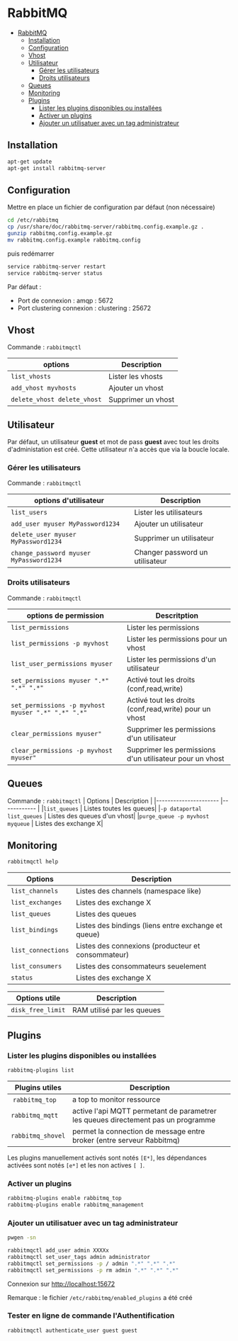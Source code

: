 # RabbitMQ
<!-- TOC -->

- [RabbitMQ](#rabbitmq)
    - [Installation](#installation)
    - [Configuration](#configuration)
    - [Vhost](#vhost)
    - [Utilisateur](#utilisateur)
        - [Gérer les utilisateurs](#gérer-les-utilisateurs)
        - [Droits utilisateurs](#droits-utilisateurs)
    - [Queues](#queues)
    - [Monitoring](#monitoring)
    - [Plugins](#plugins)
        - [Lister les plugins disponibles ou installées](#lister-les-plugins-disponibles-ou-installées)
        - [Activer un plugins](#activer-un-plugins)
        - [Ajouter un utilisatuer avec un tag administrateur](#ajouter-un-utilisatuer-avec-un-tag-administrateur)

<!-- /TOC -->

## Installation
```bash
apt-get update
apt-get install rabbitmq-server
```

## Configuration
Mettre en place un fichier de configuration par défaut (non nécessaire)
```bash
cd /etc/rabbitmq
cp /usr/share/doc/rabbitmq-server/rabbitmq.config.example.gz .
gunzip rabbitmq.config.example.gz
mv rabbitmq.config.example rabbitmq.config
```

puis redémarrer
```bash
service rabbitmq-server restart
service rabbitmq-server status
```

Par défaut :
- Port de connexion : amqp : 5672
- Port clustering connexion : clustering : 25672




## Vhost
Commande : ```rabbitmqctl```

| options | Description |
|---- |------------- |
|```list_vhosts```                 | Lister les vhosts|
|```add_vhost myvhosts ```         | Ajouter un vhost|
|```delete_vhost delete_vhost```   | Supprimer un vhost|




## Utilisateur
Par défaut, un utilisateur **guest**  et mot de pass **guest** avec tout les droits d'administation est créé.
Cette utilisateur n'a accès que via la boucle locale.

### Gérer les utilisateurs
Commande : ```rabbitmqctl```

| options d'utilisateur | Description |
|---------------------- |------------- |
|```list_users```                              | Lister les utilisateurs|
|```add_user myuser MyPassword1234```          | Ajouter un utilisateur|
|```delete_user myuser MyPassword1234```       | Supprimer un utilisateur|
|```change_password myuser MyPassword1234```   | Changer password un utilisateur|




### Droits utilisateurs

Commande : ```rabbitmqctl```

| options de permission | Descritption |
|------------------------ |------------- |
|```list_permissions```                                | Lister les permissions|
|```list_permissions -p myvhost```                     | Lister les permissions pour un vhost|
|```list_user_permissions myuser```                    | Lister les permissions d'un utilisateur|
|```set_permissions myuser ".*" ".*" ".*"```           | Activé tout les droits (conf,read,write)|
|```set_permissions -p myvhost myuser ".*" ".*" ".*"```| Activé tout les droits (conf,read,write) pour un vhost|
|```clear_permissions myuser"```            | Supprimer les permissions d'un utilisateur|
|```clear_permissions -p myvhost myuser"```            | Supprimer les permissions d'un utilisateur pour un vhost|



## Queues
Commande : ```rabbitmqctl```
| Options               | Description |
|---------------------- |------------ |
|```list_queues```    | Listes toutes les queues|
|```-p dataportal list_queues```    | Listes des queues d'un vhost|
|```purge_queue -p myvhost myqueue```   | Listes des exchange X|




## Monitoring
```bash
rabbitmqctl help
```

| Options               | Description |
|---------------------- |------------ |
|```list_channels```    | Listes des channels (namespace like)|
|```list_exchanges```   | Listes des exchange X|
|```list_queues```      | Listes des queues|
|```list_bindings```    | Listes des bindings (liens entre exchange et queue)|
|```list_connections``` | Listes des connexions (producteur et consommateur)|
|```list_consumers```   | Listes des consommateurs seuelement|
|```status```           | Listes des exchange X|





| Options utile      | Description |
|------------------- |------------ |
|```disk_free_limit```| RAM utilisé par les queues|


## Plugins

### Lister les plugins disponibles ou installées
```bash
rabbitmq-plugins list
```

| Plugins utiles         | Description |
|---------------------- |------------ |
| ```rabbitmq_top```    | a top to monitor ressource|
| ```rabbitmq_mqtt```   | active l'api MQTT permetant de parametrer les queues directement pas un programme|
| ```rabbitmq_shovel``` | permet la connection de message entre broker (entre serveur Rabbitmq) |

Les plugins manuellement activés sont notés ```[E*]```, les dépendances activées sont notés ```[e*]``` et les non actives ```[ ]```.

### Activer un plugins
```bash
rabbitmq-plugins enable rabbitmq_top
rabbitmq-plugins enable rabbitmq_management
```



### Ajouter un utilisatuer avec un tag administrateur
```bash
pwgen -sn
```

```bash
rabbitmqctl add_user admin XXXXx
rabbitmqctl set_user_tags admin administrator
rabbitmqctl set_permissions -p / admin ".*" ".*" ".*"
rabbitmqctl set_permissions -p rm admin ".*" ".*" ".*"
```



Connexion sur [http://localhost:15672](http://localhost:15672)

Remarque : le fichier ```/etc/rabbitmq/enabled_plugins``` a été créé

### Tester en ligne de commande l'Authentification

```bash
rabbitmqctl authenticate_user guest guest
```
